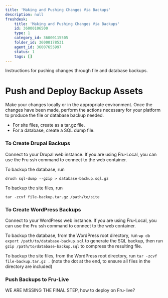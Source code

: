 ```yaml
---
title: 'Making and Pushing Changes Via Backups'
description: null
freshdesk:
    title: 'Making and Pushing Changes Via Backups'
    id: 36000106500
    type: 1
    category_id: 36000115505
    folder_id: 36000178531
    agent_id: 36007655997
    status: 1
    tags: []
---
```


Instructions for pushing changes through file and database backups.

# Push and Deploy Backup Assets

Make your changes locally or in the appropriate environment. Once the changes have been made, perform the actions necessary for your platform to produce the file or database backup needed.

- For site files, create as a tar.gz file.
- For a database, create a SQL dump file.

### To Create Drupal Backups

Connect to your Drupal web instance. If you are using Fru-Local, you can use the Fru ssh command to connect to the web container.

To backup the database, run

```
drush sql-dump --gzip > database-backup.sql.gz
```

To backup the site files, run

```
tar -zcvf file-backup.tar.gz /path/to/site
```

### To Create WordPress Backups

Connect to your WordPress web instance. If you are using Fru-Local, you can use the Fru ssh command to connect to the web container.

To backup the database, from the WordPress root directory, run `wp db export /path/to/database-backup.sql` to generate the SQL backup, then run `gzip /path/to/database-backup.sql` to compress the resulting file.

To backup the site files, from the WordPress root directory, run `tar -zcvf file-backup.tar.gz .` (note the dot at the end, to ensure all files in the directory are included)

### Push Backups to Fru-Live

WE ARE MISSING THE FINAL STEP, how to deploy on Fru-live?

